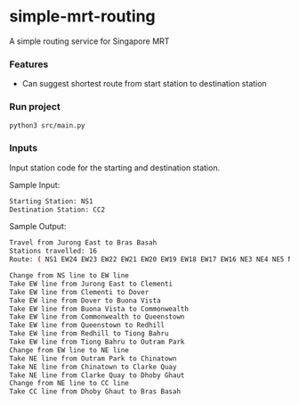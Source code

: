 # simple-mrt-routing

A simple routing service for Singapore MRT

### Features

- Can suggest shortest route from start station to destination station

### Run project

```sh
python3 src/main.py
```

### Inputs

Input station code for the starting and destination station.

Sample Input:
```sh
Starting Station: NS1
Destination Station: CC2
```

Sample Output:
```sh
Travel from Jurong East to Bras Basah
Stations travelled: 16
Route: ( NS1 EW24 EW23 EW22 EW21 EW20 EW19 EW18 EW17 EW16 NE3 NE4 NE5 NE6 CC1 CC2 )

Change from NS line to EW line
Take EW line from Jurong East to Clementi
Take EW line from Clementi to Dover
Take EW line from Dover to Buona Vista
Take EW line from Buona Vista to Commonwealth
Take EW line from Commonwealth to Queenstown
Take EW line from Queenstown to Redhill
Take EW line from Redhill to Tiong Bahru
Take EW line from Tiong Bahru to Outram Park
Change from EW line to NE line
Take NE line from Outram Park to Chinatown
Take NE line from Chinatown to Clarke Quay
Take NE line from Clarke Quay to Dhoby Ghaut
Change from NE line to CC line
Take CC line from Dhoby Ghaut to Bras Basah
```